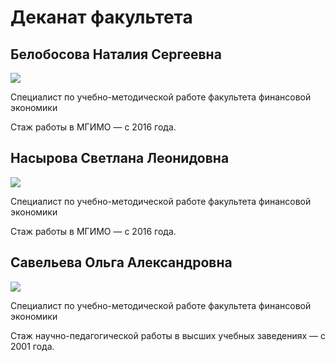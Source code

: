 # Деканат факультета

## Белобосова Наталия Сергеевна

<img src="../img/thumbs/belobosova_ns.jpg" class="person-thumb"/>

Специалист по учебно-методической работе факультета финансовой экономики

Стаж работы в МГИМО — с 2016 года.

<div class="clear"></div>	

## Насырова Светлана Леонидовна

<img src="../img/thumbs/nasyrova_sl.jpg" class="person-thumb"/>

Специалист по учебно-методической работе факультета финансовой экономики

Стаж работы в МГИМО — с 2016 года.

<div class="clear"></div>	

## Савельева Ольга Александровна

<img src="../img/thumbs/saveleva_oa.jpg" class="person-thumb"/>

Специалист по учебно-методической работе факультета финансовой экономики

Стаж научно-педагогической работы в высших учебных заведениях — с 2001 года.
